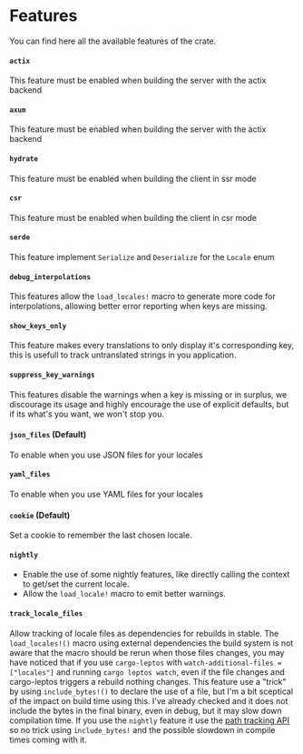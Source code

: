 # Features

You can find here all the available features of the crate.

#### `actix`

This feature must be enabled when building the server with the actix backend

#### `axum`

This feature must be enabled when building the server with the actix backend

#### `hydrate`

This feature must be enabled when building the client in ssr mode

#### `csr`

This feature must be enabled when building the client in csr mode

#### `serde`

This feature implement `Serialize` and `Deserialize` for the `Locale` enum

#### `debug_interpolations`

This features allow the `load_locales!` macro to generate more code for interpolations, allowing better error reporting when keys are missing.

#### `show_keys_only`

This feature makes every translations to only display it's corresponding key, this is usefull to track untranslated strings in you application.

#### `suppress_key_warnings`

This features disable the warnings when a key is missing or in surplus, we discourage its usage and highly encourage the use of explicit defaults, but if its what's you want, we won't stop you.

#### `json_files` (Default)

To enable when you use JSON files for your locales

#### `yaml_files`

To enable when you use YAML files for your locales

#### `cookie` (Default)

Set a cookie to remember the last chosen locale.

#### `nightly`

- Enable the use of some nightly features, like directly calling the context to get/set the current locale.
- Allow the `load_locale!` macro to emit better warnings.

#### `track_locale_files`

Allow tracking of locale files as dependencies for rebuilds in stable.
The `load_locales!()` macro using external dependencies the build system is not aware that the macro should be rerun when those files changes,
you may have noticed that if you use `cargo-leptos` with `watch-additional-files = ["locales"]` and running `cargo leptos watch`, even if the file changes and cargo-leptos triggers a rebuild nothing changes.
This feature use a "trick" by using `include_bytes!()` to declare the use of a file, but I'm a bit sceptical of the impact on build time using this.
I've already checked and it does not include the bytes in the final binary, even in debug, but it may slow down compilation time.
If you use the `nightly` feature it use the [path tracking API](https://github.com/rust-lang/rust/issues/99515) so no trick using `include_bytes!` and the possible slowdown in compile times coming with it.

